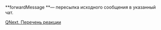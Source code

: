 
**forwardMessage **— пересылка исходного сообщения в указанный чат.



[QNext. Перечень реакции](/docs-test/ph/QNext-admin-reaction-about-05-01)